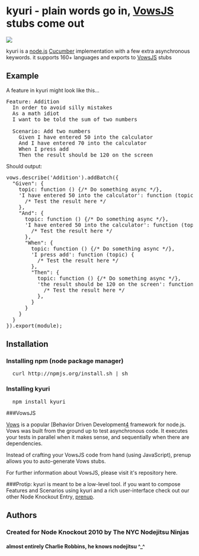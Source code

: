 
# kyuri - plain words go in, [VowsJS][3] stubs come out

<img src = "http://imgur.com/pb15H.gif" border="0">

kyuri is a [node.js][1] [Cucumber][0] implementation with a few extra asynchronous keywords. it supports 160+ languages and exports to [VowsJS][3] stubs

## Example

A feature in kyuri might look like this...

<pre>Feature: Addition
  In order to avoid silly mistakes
  As a math idiot
  I want to be told the sum of two numbers

  Scenario: Add two numbers
    Given I have entered 50 into the calculator
    And I have entered 70 into the calculator
    When I press add
    Then the result should be 120 on the screen
</pre>

Should output:

<pre>
vows.describe('Addition').addBatch({
  "Given": {
    topic: function () {/* Do something async */},
    'I have entered 50 into the calculator': function (topic) {
      /* Test the result here */
    },
    "And": {
      topic: function () {/* Do something async */},
      'I have entered 50 into the calculator': function (topic) {
        /* Test the result here */
      },
      "When": {
        topic: function () {/* Do something async */},
        'I press add': function (topic) {
          /* Test the result here */
        },
        "Then": {
          topic: function () {/* Do something async */},
          'the result should be 120 on the screen': function (topic) {
            /* Test the result here */
          },
        }
      }
    }
  }      
}).export(module);
</pre>


## Installation

### Installing npm (node package manager)
<pre>
  curl http://npmjs.org/install.sh | sh
</pre>

### Installing kyuri
<pre>
  npm install kyuri
</pre>

###VowsJS

[Vows][3]  is a popular [Behavior Driven Development[4] framework for node.js. Vows was built from the ground up to test asynchronous code. It executes your tests in parallel when it makes sense, and sequentially when there are dependencies.

Instead of crafting your VowsJS code from hand (using JavaScript), prenup allows you to auto-generate Vows stubs. 

For further information about VowsJS, please visit it's repository here.

###Protip: 
kyuri is meant to be a low-level tool. if you want to compose Features and Scenarios using kyuri and a rich user-interface check out our other Node Knockout Entry, [prenup][2].


## Authors
### Created for Node Knockout 2010 by The NYC Nodejitsu Ninjas
#### almost entirely Charlie Robbins, he knows nodejitsu ^_^

[0]: http://cukes.info "Cucumber"
[1]: http://nodejs.org "node.js"
[2]: http://github.com/nodejitsu/prenup "prenup"
[3]: http://vowsjs.org "VowsJs"
[4]: http://en.wikipedia.org/wiki/Behavior_Driven_Development "Behavior Driven Development"
